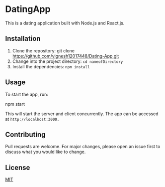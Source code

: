 # DatingApp
This is a dating application built with Node.js and React.js.

## Installation
1. Clone the repository: git clone https://github.com/vignesh12017448/Dating-App.git
2. Change into the project directory: `cd nameofDirectory`
3. Install the dependencies: `npm install`

## Usage
To start the app, run:


npm start

This will start the server and client concurrently. The app can be accessed at `http://localhost:3000.`

## Contributing
Pull requests are welcome. For major changes, please open an issue first to discuss what you would like to change.

## License
[MIT](https://choosealicense.com/licenses/mit/)
